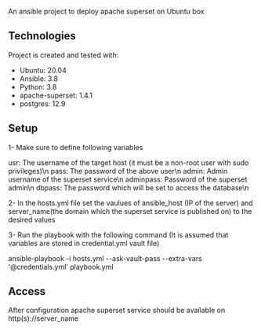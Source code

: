 An ansible project to deploy apache superset on Ubuntu box
## Technologies
Project is created and tested with:
* Ubuntu: 20.04
* Ansible: 3.8
* Python: 3.8
* apache-superset: 1.4.1
* postgres: 12.9

## Setup
1- Make sure to define following variables


usr: The username of the target host (it must be a non-root user with sudo privileges)\n
pass: The password of the above user\n
admin: Admin username of the superset service\n
adminpass: Password of the superset admin\n
dbpass: The password which will be set to access the database\n


2- In the hosts.yml file set the vaulues of ansible_host (IP of the server) and server_name(the domain which the superset service is published on) to the desired values

3- Run the playbook with the following command (It is assumed that variables are stored in credential.yml vault file)

ansible-playbook -i hosts.yml --ask-vault-pass --extra-vars '@credentials.yml' playbook.yml

## Access
After configuration apache superset service should be available on http(s)://server_name 
